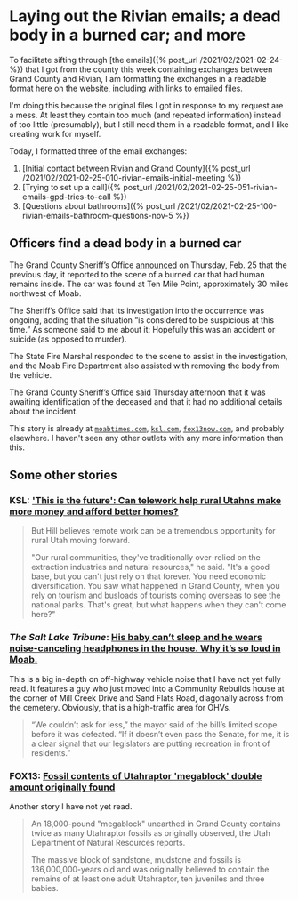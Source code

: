 # Laying out the Rivian emails; a dead body in a burned car; and more

To facilitate sifting through [the emails]({% post_url /2021/02/2021-02-24- %}) that I got from the county this week containing exchanges between Grand County and Rivian, I am formatting the exchanges in a readable format here on the website, including with links to emailed files.

I'm doing this because the original files I got in response to my request are a mess. At least they contain too much (and repeated information) instead of too little (presumably), but I still need them in a readable format, and I like creating work for myself.

Today, I formatted three of the email exchanges:
1. [Initial contact between Rivian and Grand County]({% post_url /2021/02/2021-02-25-010-rivian-emails-initial-meeting %})
1. [Trying to set up a call]({% post_url /2021/02/2021-02-25-051-rivian-emails-gpd-tries-to-call %})
1. [Questions about bathrooms]({% post_url /2021/02/2021-02-25-100-rivian-emails-bathroom-questions-nov-5 %})

## Officers find a dead body in a burned car

The Grand County Sheriff’s Office [announced](https://www.facebook.com/utahgrandcountysheriff/posts/3657705417641160) on Thursday, Feb. 25 that the previous day, it reported to the scene of a burned car that had human remains inside. The car was found at Ten Mile Point, approximately 30 miles northwest of Moab.

The Sheriff’s Office said that its investigation into the occurrence was ongoing, adding that the situation “is considered to be suspicious at this time.” As someone said to me about it: Hopefully this was an accident or suicide (as opposed to murder).

The State Fire Marshal responded to the scene to assist in the investigation, and the Moab Fire Department also assisted with removing the body from the vehicle.

The Grand County Sheriff’s Office said Thursday afternoon that it was awaiting identification of the deceased and that it had no additional details about the incident.

This story is already at [`moabtimes.com`](https://www.moabtimes.com/articles/sheriffs-office-finds-human-remains-in-burned-car-in-suspicious-incident/), [`ksl.com`](https://www.ksl.com/article/50114762/body-found-inside-burned-vehicle-outside-of-moab-officials-calling-death-suspicious), [`fox13now.com`](https://www.fox13now.com/news/local-news/body-found-in-burned-vehicle-in-grand-co-suspicious-death-investigation-underway), and probably elsewhere. I haven't seen any other outlets with any more information than this.

## Some other stories

### KSL: ['This is the future': Can telework help rural Utahns make more money and afford better homes?](https://www.ksl.com/article/50113774/this-is-the-future-can-telework-help-rural-utahns-make-more-money-and-afford-better-homes)

> But Hill believes remote work can be a tremendous opportunity for rural Utah moving forward.
> 
> "Our rural communities, they've traditionally over-relied on the extraction industries and natural resources," he said. "It's a good base, but you can't just rely on that forever. You need economic diversification. You saw what happened in Grand County, when you rely on tourism and busloads of tourists coming overseas to see the national parks. That's great, but what happens when they can't come here?"

### *The Salt Lake Tribune*: [His baby can’t sleep and he wears noise-canceling headphones in the house. Why it’s so loud in Moab.](https://www.sltrib.com/news/2021/02/25/his-baby-cant-sleep-he)

This is a big in-depth on off-highway vehicle noise that I have not yet fully read. It features a guy who just moved into a Community Rebuilds house at the corner of Mill Creek Drive and Sand Flats Road, diagonally across from the cemetery. Obviously, that is a high-traffic area for OHVs.

> “We couldn’t ask for less,” the mayor said of the bill’s limited scope before it was defeated. “If it doesn’t even pass the Senate, for me, it is a clear signal that our legislators are putting recreation in front of residents.”

### FOX13: [Fossil contents of Utahraptor 'megablock' double amount originally found](https://www.fox13now.com/news/local-news/fossil-contents-of-utahraptor-megablock-double-amount-originally-found)

Another story I have not yet read.

> An 18,000-pound "megablock" unearthed in Grand County contains twice as many Utahraptor fossils as originally observed, the Utah Department of Natural Resources reports.
> 
> The massive block of sandstone, mudstone and fossils is 136,000,000-years old and was originally believed to contain the remains of at least one adult Utahraptor, ten juveniles and three babies.
